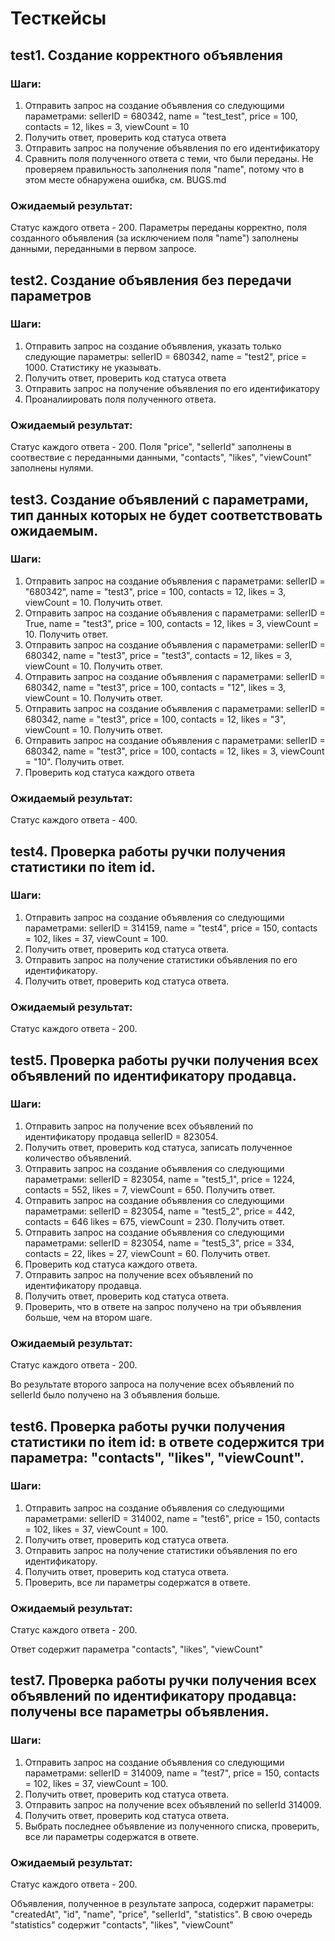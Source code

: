 # Тесткейсы

## test1. Создание корректного объявления  

### Шаги:
1. Отправить запрос на создание объявления со следующими параметрами: sellerID = 680342, name = "test_test", price = 100, contacts = 12, likes = 3, viewCount = 10  
2. Получить ответ, проверить код статуса ответа
3. Отправить запрос на получение объявления по его идентификатору
4. Сравнить поля полученного ответа с теми, что были переданы. Не проверяем правильность заполнения поля "name", потому что в этом месте обнаружена ошибка, см. BUGS.md

### Ожидаемый результат:
Статус каждого ответа - 200. Параметры переданы корректно, поля созданного объявления (за исключением поля "name") заполнены данными, переданными в первом запросе.

## test2. Создание объявления без передачи параметров

### Шаги:
1. Отправить запрос на создание объявления, указать только следующие параметры: sellerID = 680342, name = "test2", price = 1000. Статистику не указывать.
2. Получить ответ, проверить код статуса ответа
3. Отправить запрос на получение объявления по его идентификатору
4. Проаналиировать поля полученного ответа. 

### Ожидаемый результат:
Статус каждого ответа - 200. Поля "price", "sellerId" заполнены в соотвествие с переданными данными, "contacts", "likes", "viewCount" заполнены нулями.

## test3. Создание объявлений с параметрами, тип данных которых не будет соответствовать ожидаемым.

### Шаги:
1. Отправить запрос на создание объявления с параметрами: sellerID = "680342", name = "test3", price = 100, contacts = 12, likes = 3, viewCount = 10. Получить ответ.
2. Отправить запрос на создание объявления с параметрами: sellerID = True, name = "test3", price = 100, contacts = 12, likes = 3, viewCount = 10. Получить ответ.
3. Отправить запрос на создание объявления с параметрами: sellerID = 680342, name = "test3", price = "test3", contacts = 12, likes = 3, viewCount = 10. Получить ответ.
4. Отправить запрос на создание объявления с параметрами: sellerID = 680342, name = "test3", price = 100, contacts = "12", likes = 3, viewCount = 10. Получить ответ.
5. Отправить запрос на создание объявления с параметрами: sellerID = 680342, name = "test3", price = 100, contacts = 12, likes = "3", viewCount = 10. Получить ответ.
6. Отправить запрос на создание объявления с параметрами: sellerID = 680342, name = "test3", price = 100, contacts = 12, likes = 3, viewCount = "10". Получить ответ.
7. Проверить код статуса каждого ответа

### Ожидаемый результат:
Статус каждого ответа - 400.

## test4. Проверка работы ручки получения статистики по item id.

### Шаги:
1. Отправить запрос на создание объявления со следующими параметрами: sellerID = 314159, name = "test4", price = 150, contacts = 102, likes = 37, viewCount = 100.
2. Получить ответ, проверить код статуса ответа.
3. Отправить запрос на получение статистики объявления по его идентификатору.
4. Получить ответ, проверить код статуса ответа.

### Ожидаемый результат:
Статус каждого ответа - 200.

## test5. Проверка работы ручки получения всех объявлений по идентификатору продавца.

### Шаги:
1. Отправить запрос на получение всех объявлений по идентификатору продавца sellerID = 823054.
2. Получить ответ, проверить код статуса, записать полученное количество объявлений.
3. Отправить запрос на создание объявления со следующими параметрами: sellerID = 823054, name = "test5_1", price = 1224, contacts = 552, likes = 7, viewCount = 650. Получить ответ.
4. Отправить запрос на создание объявления со следующими параметрами: sellerID = 823054, name = "test5_2", price = 442, contacts = 646 likes = 675, viewCount = 230. Получить ответ.
5. Отправить запрос на создание объявления со следующими параметрами: sellerID = 823054, name = "test5_3", price = 334, contacts = 22, likes = 27, viewCount = 60. Получить ответ.
6. Проверить код статуса каждого ответа.
7. Отправить запрос на получение всех объявлений по идентификатору продавца.
8. Получить ответ, проверить код статуса ответа.
9. Проверить, что в ответе на запрос получено на три объявления больше, чем на втором шаге.

### Ожидаемый результат:

Статус каждого ответа - 200.

Во результате второго запроса на получение всех объявлений по sellerId было получено на 3 объявления больше.

## test6. Проверка работы ручки получения статистики по item id: в ответе содержится три параметра: "contacts", "likes", "viewCount".

### Шаги:
1. Отправить запрос на создание объявления со следующими параметрами: sellerID = 314002, name = "test6", price = 150, contacts = 102, likes = 37, viewCount = 100.
2. Получить ответ, проверить код статуса ответа.
3. Отправить запрос на получение статистики объявления по его идентификатору.
4. Получить ответ, проверить код статуса ответа.
5. Проверить, все ли параметры содержатся в ответе.

### Ожидаемый результат:

Статус каждого ответа - 200.

Ответ содержит параметра "contacts", "likes", "viewCount"

## test7. Проверка работы ручки получения всех объявлений по идентификатору продавца: получены все параметры объявления.

### Шаги:
1. Отправить запрос на создание объявления со следующими параметрами: sellerID = 314009, name = "test7", price = 150, contacts = 102, likes = 37, viewCount = 100.
2. Получить ответ, проверить код статуса ответа.
3. Отправить запрос на получение всех объявлений по sellerId 314009.
4. Получить ответ, проверить код статуса ответа.
5. Выбрать последнее объявление из полученного списка, проверить, все ли параметры содержатся в ответе.

### Ожидаемый результат:

Статус каждого ответа - 200.

Объявления, полученное в результате запроса, содержит параметры: "createdAt", "id", "name", "price", "sellerId", "statistics". В свою очередь "statistics" содержит "contacts", "likes", "viewCount"
